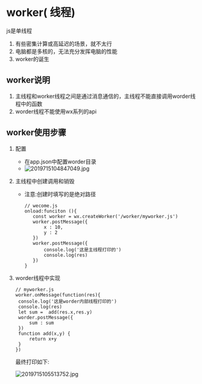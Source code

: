 # worker( 线程)

js是单线程

1. 有些密集计算或高延迟的场景，就不太行
2. 电脑都是多核的，无法充分发挥电脑的性能
3. worker的诞生

## worker说明

1. 主线程和worker线程之间是通过消息通信的，主线程不能直接调用worder线程中的函数
2. worder线程不能使用wx系列的api

## worker使用步骤

1. 配置

   * 在app.json中配置worder目录
   * ![2019715104847049.jpg](https://img.jbzj.com/file_images/article/201907/2019715104847049.jpg?2019615104857)

2. 主线程中创建调用和销毁

   * 注意:创建时填写的是绝对路径

     ```
     // wecome.js
     onload:funciton (){
     	const worker = wx.createWorker('/worker/myworker.js')
     	worker.postMessage({
     		x : 10,
     		y : 2
     	})
     	worker.postMessage({
     		console.log('这是主线程打印的')
     		console.log(res)
     	})
     }
     ```

3. worder线程中实现

   ```
   // myworker.js
   worker.onMessage(function(res){
   	console.log('这是worder内部线程打印的')
   	console.log(res)
   	let sum =  add(res.x,res.y)
   	worder.postMessage({
   		sum : sum
   	})
   	function add(x,y) {
   		return x+y
   	}
   })
   ```

    最终打印如下:

   ![2019715105513752.jpg](https://img.jbzj.com/file_images/article/201907/2019715105513752.jpg?2019615105522)

